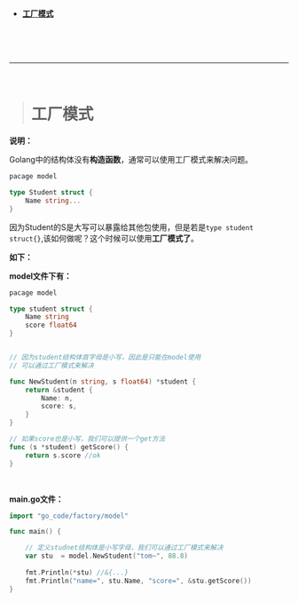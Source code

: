 > <h1 id=""></h1>
- [**工厂模式**](#工厂模式)




<br/><br/><br/>

***
<br/>

> <h1 id="工厂模式">工厂模式</h1>

**说明：**

Golang中的结构体没有**构造函数**，通常可以使用工厂模式来解决问题。

```go
pacage model

type Student struct {
	Name string...
}
```

因为Student的S是大写可以暴露给其他包使用，但是若是`type student struct{}`,该如何做呢？这个时候可以使用**工厂模式了**。

**如下：**

**model文件下有：**

```go
pacage model

type student struct {
	Name string
	score float64
}


// 因为student结构体首字母是小写，因此是只能在model使用
// 可以通过工厂模式来解决

func NewStudent(n string, s float64) *student {
	return &student {
		Name: n,
		score: s,
	}
}

// 如果score也是小写，我们可以提供一个get方法
func (s *student) getScore() {
	return s.score //ok
}
```

<br/>

**main.go文件：**

```go
import "go_code/factory/model"

func main() {

	// 定义studnet结构体是小写字母，我们可以通过工厂模式来解决
	var stu  = model.NewStudent("tom~", 88.8)
	
	fmt.Println(*stu) //&{...}
	fmt.Println("name=", stu.Name, "score=", &stu.getScore())
}
```









